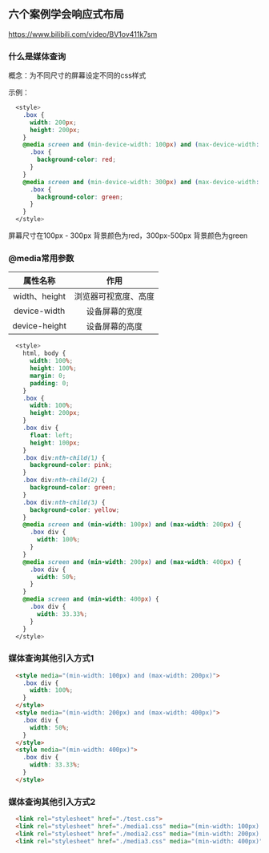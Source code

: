 ## 六个案例学会响应式布局

https://www.bilibili.com/video/BV1ov411k7sm



### 什么是媒体查询

概念：为不同尺寸的屏幕设定不同的css样式

示例：

```css
  <style>
    .box {
      width: 200px;
      height: 200px;
    }
    @media screen and (min-device-width: 100px) and (max-device-width: 300px) {
      .box {
        background-color: red;
      }
    }
    @media screen and (min-device-width: 300px) and (max-device-width: 500px) {
      .box {
        background-color: green;
      }
    }
  </style>
```

屏幕尺寸在100px - 300px 背景颜色为red，300px-500px 背景颜色为green



### @media常用参数

|   属性名称    |         作用         |
| :-----------: | :------------------: |
| width、height | 浏览器可视宽度、高度 |
| device-width  |    设备屏幕的宽度    |
| device-height |    设备屏幕的高度    |

```css
  <style>
    html, body {
      width: 100%;
      height: 100%;
      margin: 0;
      padding: 0;
    }
    .box {
      width: 100%;
      height: 200px;
    }
    .box div {
      float: left;
      height: 100px;
    }
    .box div:nth-child(1) {
      background-color: pink;
    }
    .box div:nth-child(2) {
      background-color: green;
    }
    .box div:nth-child(3) {
      background-color: yellow;
    }
    @media screen and (min-width: 100px) and (max-width: 200px) {
      .box div {
        width: 100%;
      }
    }
    @media screen and (min-width: 200px) and (max-width: 400px) {
      .box div {
        width: 50%;
      }
    }
    @media screen and (min-width: 400px) {
      .box div {
        width: 33.33%;
      }
    }
  </style>
```



### 媒体查询其他引入方式1

```html
  <style media="(min-width: 100px) and (max-width: 200px)">
    .box div {
      width: 100%;
    }
  </style>
  <style media="(min-width: 200px) and (max-width: 400px)">
    .box div {
      width: 50%;
    }
  </style>
  <style media="(min-width: 400px)">
    .box div {
      width: 33.33%;
    }
  </style>
```



### 媒体查询其他引入方式2

```html
  <link rel="stylesheet" href="./test.css">
  <link rel="stylesheet" href="./media1.css" media="(min-width: 100px) and (max-width: 200px)">
  <link rel="stylesheet" href="./media2.css" media="(min-width: 200px) and (max-width: 400px)">
  <link rel="stylesheet" href="./media3.css" media="(min-width: 400px)">
```



















































